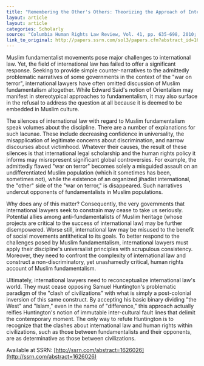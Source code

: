 ```yaml
---
title: "Remembering the Other's Others: Theorizing the Approach of International Law to Muslim Fundamentalism"
layout: article
layout: article
categories: Scholarly
source: "Columbia Human Rights Law Review, Vol. 41, pp. 635-698, 2010; Rutgers School of Law-Newark Research Paper No. 075"
link_to_original: http://papers.ssrn.com/sol3/papers.cfm?abstract_id=1626026 
---
```

Muslim fundamentalist movements pose major challenges to international law. Yet, the field of international law has failed to offer a significant response. 
Seeking to provide simple counter-narratives to the admittedly problematic narratives of some governments in the context of the "war on terror", international lawyers have often omitted discussion of Muslim fundamentalism altogether. While Edward Said's notion of Orientalism may manifest in stereotypical approaches to fundamentalism, it may also surface in the refusal to address the question at all because it is deemed to be embedded in Muslim culture.


The silences of international law with regard to Muslim fundamentalism speak volumes about the discipline. There are a number of explanations for such lacunae. These include decreasing confidence in universality, the misapplication of legitimate concerns about discrimination, and narrow discourses about victimhood. Whatever their causes, the result of these silences is that international legal scholarship and the human rights policy it informs may misrepresent significant global controversies. For example, the admittedly flawed "war on terror" becomes solely a misguided assault on an undifferentiated Muslim population (which it sometimes has been, sometimes not), while the existence of an organized jihadist international, the "other" side of the "war on terror," is disappeared. Such narratives undercut opponents of fundamentalists in Muslim populations. <br>


Why does any of this matter? Consequently, the very governments that international lawyers seek to constrain may cease to take us seriously. Potential allies among anti-fundamentalists of Muslim heritage (whose projects are critical to the success of international law) may be further disempowered. Worse still, international law may be misused to the benefit of social movements antithetical to its goals. To better respond to the challenges posed by Muslim fundamentalism, international lawyers must apply their discipline's universalist principles with scrupulous consistency. Moreover, they need to confront the complexity of international law and construct a non-discriminatory, yet unashamedly critical, human rights account of Muslim fundamentalism.


Ultimately, international lawyers need to reconceptualize international law's world. They must cease opposing Samuel Huntington's problematic paradigm of the "clash of civilizations" with what is simply a post-colonial inversion of this same construct. By accepting his basic binary dividing "the West" and "Islam," even in the name of "difference," this approach actually reifies Huntington's notion of immutable inter-cultural fault lines that delimit the contemporary moment. The only way to refute Huntington is to recognize that the clashes about international law and human rights within civilizations, such as those between fundamentalists and their opponents, are as determinative as those between civilizations.


Available at SSRN: [http://ssrn.com/abstract=1626026](http://ssrn.com/abstract=1626026)

